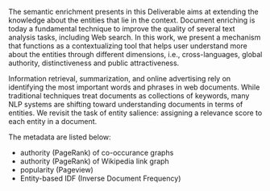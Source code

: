 The semantic enrichment presents in this Deliverable aims at extending the knowledge about the entities that lie in the context. 
Document enriching is today a fundamental technique to improve the quality of several text analysis tasks, including Web search. 
In this work, we present a mechanism that functions as a contextualizing tool that helps user understand more about the entities 
through different dimensions, i.e., cross-languages, global authority, distinctiveness and public attractiveness.

Information retrieval, summarization, and online advertising rely on identifying the most important words and phrases in web 
documents. While traditional techniques treat documents as collections of keywords, many NLP systems are shifting toward 
understanding documents in terms of entities. We revisit  the task of entity salience: assigning a relevance score to each entity 
in a document.

The metadata are listed below:

- authority (PageRank) of co-occurance graphs
- authority (PageRank) of Wikipedia link graph
- popularity (Pageview)
- Entity-based IDF (Inverse Document Frequency)
